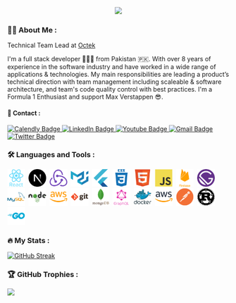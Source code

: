 <p align="center">
  <img src="https://capsule-render.vercel.app/api?type=waving&height=300&color=gradient&text=Hey%20There!%20👋&desc=Welcome,%20I'm%20Jazib%20Bashir%20&descSize=50&descAlign=50&descAlignY=60&fontAlignY=30"/>
</p>

### 👩‍💻  About Me :

Technical Team Lead at [Octek](https://octek.co/)

I'm a full stack developer 👨🏻‍💻 from Pakistan 🇵🇰. With over 8 years of experience in the software industry and have worked in a wide range of applications & technologies. My main responsibilities are leading a product’s technical direction with team management including scaleable & software architecture, and team's code quality control with best practices. I'm a Formula 1 Enthusiast and support Max Verstappen 😎.

#### 🤙 Contact :
<div id="badges">
  <a href="https://calendly.com/jazibbashir/30min">
    <img src="https://img.shields.io/badge/Calendly-006BFF?style=for-the-badge&logo=calendly&logoColor=white" alt="Calendly Badge"/>
  </a>
  <a href="https://www.linkedin.com/in/jazib-bashir/">
    <img src="https://img.shields.io/badge/LinkedIn-blue?style=for-the-badge&logo=linkedin&logoColor=white" alt="LinkedIn Badge"/>
  </a>
  <a href="https://stackoverflow.com/users/3755509/jazib-bashir">
    <img src="https://img.shields.io/badge/Stack_Overflow-FE7A16?style=for-the-badge&logo=stack-overflow&logoColor=white" alt="Youtube Badge"/>
  </a>
  <a href="mailto:jazibbashir@gmail.com" target="_blank">
    <img src="https://img.shields.io/badge/Gmail-D14836?style=for-the-badge&logo=gmail&logoColor=white" alt="Gmail Badge"/>
  </a>
  <a href="https://x.com/JazibBashir">
    <img src="https://img.shields.io/badge/Twitter-blue?style=for-the-badge&logo=twitter&logoColor=white" alt="Twitter Badge"/>
  </a>
</div>

### 🛠  Languages and Tools :
<div>
  <img src="https://github.com/devicons/devicon/blob/master/icons/react/react-original-wordmark.svg" title="React" alt="React" width="40" height="40"/>&nbsp;
  <img src="https://github.com/devicons/devicon/blob/master/icons/nextjs/nextjs-original.svg" title="Next" alt="Next" width="40" height="40"/>&nbsp;
  <img src="https://github.com/devicons/devicon/blob/master/icons/redux/redux-original.svg" title="Redux" alt="Redux " width="40" height="40"/>&nbsp;
  <img src="https://github.com/devicons/devicon/blob/master/icons/materialui/materialui-original.svg" title="Material UI" alt="Material UI" width="40" height="40"/>&nbsp;
  <img src="https://github.com/devicons/devicon/blob/master/icons/flutter/flutter-original.svg" title="Flutter" alt="Flutter" width="40" height="40"/>&nbsp;
  <img src="https://github.com/devicons/devicon/blob/master/icons/css3/css3-plain-wordmark.svg"  title="CSS3" alt="CSS" width="40" height="40"/>&nbsp;
  <img src="https://github.com/devicons/devicon/blob/master/icons/html5/html5-original.svg" title="HTML5" alt="HTML" width="40" height="40"/>&nbsp;
  <img src="https://github.com/devicons/devicon/blob/master/icons/javascript/javascript-original.svg" title="JavaScript" alt="JavaScript" width="40" height="40"/>&nbsp;
  <img src="https://github.com/devicons/devicon/blob/master/icons/firebase/firebase-plain-wordmark.svg" title="Firebase" alt="Firebase" width="40" height="40"/>&nbsp;
  <img src="https://github.com/devicons/devicon/blob/master/icons/gatsby/gatsby-original.svg" title="Gatsby"  alt="Gatsby" width="40" height="40"/>&nbsp;
  <img src="https://github.com/devicons/devicon/blob/master/icons/mysql/mysql-original-wordmark.svg" title="MySQL"  alt="MySQL" width="40" height="40"/>&nbsp;
  <img src="https://github.com/devicons/devicon/blob/master/icons/nodejs/nodejs-original-wordmark.svg" title="NodeJS" alt="NodeJS" width="40" height="40"/>&nbsp;
  <img src="https://github.com/devicons/devicon/blob/master/icons/amazonwebservices/amazonwebservices-plain-wordmark.svg" title="AWS" alt="AWS" width="40" height="40"/>&nbsp;
  <img src="https://github.com/devicons/devicon/blob/master/icons/git/git-original-wordmark.svg" title="Git" **alt="Git" width="40" height="40"/>&nbsp;
  <img src="https://github.com/devicons/devicon/blob/master/icons/mongodb/mongodb-original-wordmark.svg" title="Mongo" **alt="Mongo" width="40" height="40"/>&nbsp;
  <img src="https://github.com/devicons/devicon/blob/master/icons/graphql/graphql-plain-wordmark.svg" title="GraphQL" **alt="GraphQL" width="40" height="40"/>&nbsp;
  <img src="https://github.com/devicons/devicon/blob/master/icons/docker/docker-original-wordmark.svg" title="GraphQL" **alt="GraphQL" width="40" height="40"/>&nbsp;
  <img src="https://github.com/devicons/devicon/blob/master/icons/amazonwebservices/amazonwebservices-original-wordmark.svg" title="GraphQL" **alt="GraphQL" width="40" height="40"/>&nbsp;
  <img src="https://github.com/devicons/devicon/blob/master/icons/postman/postman-original.svg" title="GraphQL" **alt="GraphQL" width="40" height="40"/>&nbsp;
  <img src="https://github.com/devicons/devicon/blob/master/icons/rust/rust-original.svg" title="GraphQL" **alt="GraphQL" width="40" height="40"/>&nbsp;
  <img src="https://github.com/devicons/devicon/blob/master/icons/go/go-original-wordmark.svg" title="GraphQL" **alt="GraphQL" width="40" height="40"/>&nbsp;
</div>

### 🔥  My Stats :
[![GitHub Streak](https://streak-stats.demolab.com?user=jazib-bashir&date_format=M%20j%5B%2C%20Y%5D)](https://git.io/streak-stats)


### 🏆 GitHub Trophies :
<img src="https://github-profile-trophy.vercel.app/?username=jazib-bashir" />
